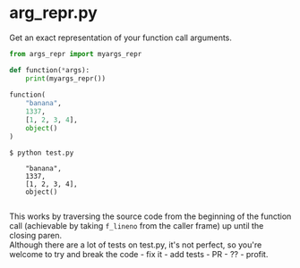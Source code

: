 # arg_repr.py
Get an exact representation of your function call arguments.
```python
from args_repr import myargs_repr

def function(*args):
    print(myargs_repr())
    
function(
    "banana",
    1337,
    [1, 2, 3, 4],
    object()
)
```
```console
$ python test.py

    "banana",
    1337,
    [1, 2, 3, 4],
    object()


```
This works by traversing the source code from the beginning of the function call (achievable by taking `f_lineno` from the caller frame) up until the closing paren.\
Although there are a lot of tests on test.py,
it's not perfect, so you're welcome to try and break the code - fix it - add tests - PR - ?? - profit.
